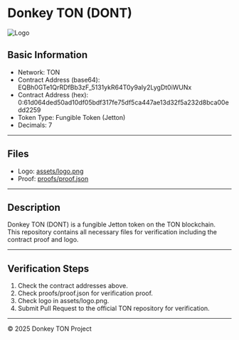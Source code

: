 # Donkey TON (DONT)

![Logo](assets/logo.png)

## Basic Information
- Network: TON  
- Contract Address (base64): EQBh0GTe1QrRDfBb3zF_5131ykR64T0y9aIy2LygDt0iWUNx  
- Contract Address (hex): 0:61d064ded50ad10df05bdf317fe75df5ca447ae13d32f5a232d8bca00edd2259  
- Token Type: Fungible Token (Jetton)  
- Decimals: 7  

---

## Files
- Logo: [assets/logo.png](assets/logo.png)  
- Proof: [proofs/proof.json](proofs/proof.json)  

---

## Description
Donkey TON (DONT) is a fungible Jetton token on the TON blockchain.  
This repository contains all necessary files for verification including the contract proof and logo.

---

## Verification Steps
1. Check the contract addresses above.  
2. Check proofs/proof.json for verification proof.  
3. Check logo in assets/logo.png.  
4. Submit Pull Request to the official TON repository for verification.

---

© 2025 Donkey TON Project
